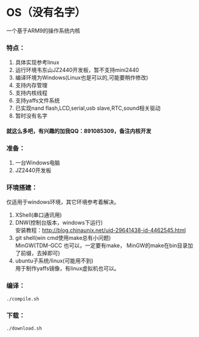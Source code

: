 # OS（没有名字）
一个基于ARM9的操作系统内核

### 特点：
1. 具体实现参考linux  
2. 运行环境韦东山JZ2440开发板，暂不支持mini2440  
3. 编译环境为Windows(Linux也是可以的,可能要稍作修改) 
4. 支持内存管理  
5. 支持内核线程
6. 支持yaffs文件系统
7. 已实现nand flash,LCD,serial,usb slave,RTC,sound相关驱动
8. 暂时没有名字  
#### 就这么多吧，有兴趣的加我QQ：891085309，备注内核开发


### 准备：
1. 一台Windows电脑  
2. JZ2440开发板


### 环境搭建：
仅适用于windows环境，其它环境参考着解决。
1. XShell(串口通讯用)  
2. DNW(控制台版本，windows下运行)  
安装教程：http://blog.chinaunix.net/uid-29641438-id-4462545.html  
3. git shell(win cmd使用make总有小问题)  
MinGW(TDM-GCC 也可以，一定要有make， MinGW的make在bin目录加了前缀，去掉即可)  
4. ubuntu子系统/linux(可能用不到)  
用于制作yaffs镜像，有linux虚拟机也可以。

### 编译：

```
./compile.sh
```

### 下载：

```
./download.sh
```

